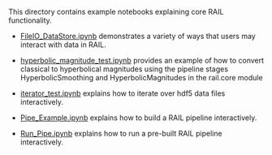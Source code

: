 This directory contains example notebooks explaining core RAIL functionality.

- [FileIO_DataStore.ipynb](https://lsstdescrail.readthedocs.io/en/latest/source/core-notebooks.html#data-files-io-and-rail) demonstrates a variety of ways that users may interact with data in RAIL.

- [hyperbolic_magnitude_test.ipynb](https://lsstdescrail.readthedocs.io/en/latest/source/core-notebooks.html#computing-hyperbolic-magnitudes) provides an example of how to convert classical to hyperbolical magnitudes using the pipeline stages HyperbolicSmoothing and HyperbolicMagnitudes in the rail.core module

- [iterator_test.ipynb](https://lsstdescrail.readthedocs.io/en/latest/source/core-notebooks.html#iterator-test) explains how to iterate over hdf5 data files interactively.

- [Pipe_Example.ipynb](https://lsstdescrail.readthedocs.io/en/latest/source/core-notebooks.html#pipeline-example) explains how to build a RAIL pipeline interactively.

- [Run_Pipe.ipynb](https://lsstdescrail.readthedocs.io/en/latest/source/core-notebooks.html#run-pipe) explains how to run a pre-built RAIL pipeline interactively.
